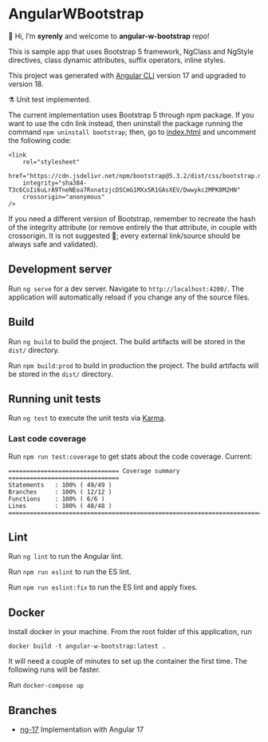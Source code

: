 # AngularWBootstrap

👋 Hi, I’m **syrenly** and welcome to **angular-w-bootstrap** repo!

This is sample app that uses Bootstrap 5 framework, NgClass and NgStyle directives, class dynamic attributes, suffix operators, inline styles.

This project was generated with [Angular CLI](https://github.com/angular/angular-cli) version 17 and upgraded to version 18.

⚗️ Unit test implemented.

The current implementation uses Bootstrap 5 through npm package. If you want to use the cdn link instead, then uninstall the package running the command `npm uninstall bootstrap`; then, go to [index.html](./src/index.html) and uncomment the following code:

```
<link
	rel="stylesheet"
	href="https://cdn.jsdelivr.net/npm/bootstrap@5.3.2/dist/css/bootstrap.min.css"
	integrity="sha384-T3c6CoIi6uLrA9TneNEoa7RxnatzjcDSCmG1MXxSR1GAsXEV/Dwwykc2MPK8M2HN"
	crossorigin="anonymous"
/>
```

If you need a different version of Bootstrap, remember to recreate the hash of the integrity attribute (or remove entirely the that attribute, in couple with crossorigin. It is not suggested 👮; every external link/source should be always safe and validated).

## Development server

Run `ng serve` for a dev server. Navigate to `http://localhost:4200/`. The application will automatically reload if you change any of the source files.

## Build

Run `ng build` to build the project. The build artifacts will be stored in the `dist/` directory.

Run `npm build:prod` to build in production the project. The build artifacts will be stored in the `dist/` directory.

## Running unit tests

Run `ng test` to execute the unit tests via [Karma](https://karma-runner.github.io).

### Last code coverage

Run `npm run test:coverage` to get stats about the code coverage. Current:

```
=============================== Coverage summary ===============================
Statements   : 100% ( 49/49 )
Branches     : 100% ( 12/12 )
Functions    : 100% ( 6/6 )
Lines        : 100% ( 48/48 )
================================================================================
```

## Lint

Run `ng lint` to run the Angular lint.

Run `npm run eslint` to run the ES lint.

Run `npm run eslint:fix` to run the ES lint and apply fixes.

## Docker

Install docker in your machine. From the root folder of this application, run

`docker build -t angular-w-bootstrap:latest .`

It will need a couple of minutes to set up the container the first time. The following runs will be faster.

Run `docker-compose up`

## Branches

-   [ng-17](https://github.com/syrenly/angular-w-bootstrap/tree/ng-17) Implementation with Angular 17
